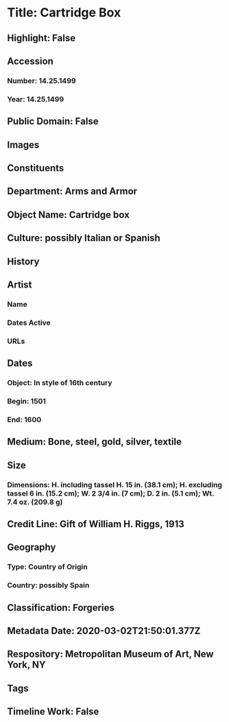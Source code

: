 # Title: Cartridge Box
## Highlight: False
## Accession
### Number: 14.25.1499
### Year: 14.25.1499
## Public Domain: False
## Images
## Constituents
## Department: Arms and Armor
## Object Name: Cartridge box
## Culture: possibly Italian or Spanish
## History
## Artist
### Name
### Dates Active
### URLs
## Dates
### Object: In style of 16th century
### Begin: 1501
### End: 1600
## Medium: Bone, steel, gold, silver, textile
## Size
### Dimensions: H. including tassel H. 15 in. (38.1 cm); H. excluding tassel 6 in. (15.2 cm); W. 2 3/4 in. (7 cm); D. 2 in. (5.1 cm); Wt. 7.4 oz. (209.8 g)
## Credit Line: Gift of William H. Riggs, 1913
## Geography
### Type: Country of Origin
### Country: possibly Spain
## Classification: Forgeries
## Metadata Date: 2020-03-02T21:50:01.377Z
## Respository: Metropolitan Museum of Art, New York, NY
## Tags
## Timeline Work: False